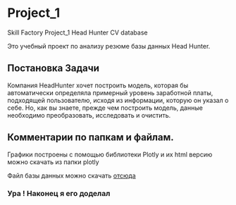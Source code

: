 # Project_1
Skill Factory Project_1 Head Hunter CV database

Это учебный проект по анализу резюме базы данных Head Hunter. 

## Постановка Задачи 
Компания HeadHunter хочет построить модель, которая бы автоматически определяла примерный уровень заработной платы, 
подходящей пользователю, исходя из информации, которую он указал о себе. 
Но, как вы знаете, прежде чем построить модель, данные необходимо преобразовать, исследовать и очистить. 

## Комментарии по папкам и файлам.
Графики построены с помощью библиотеки Plotly и их html версию можно скачать 
из папки plotly

Файл базы данных можно скачать [отсюда](https://drive.google.com/file/d/1IRFQy7mH6y0uaMxY5YAsnruJvONb0Yof/view?usp=share_link) 



### Ура ! Наконец я его доделал
